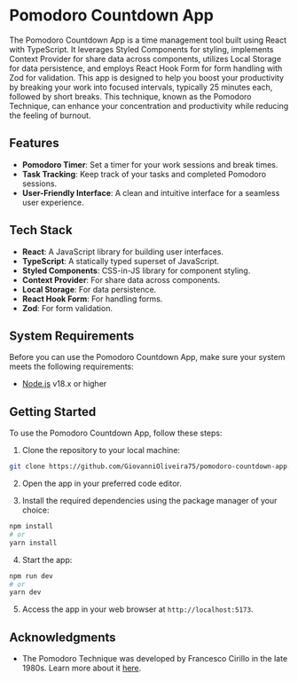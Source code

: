 # Pomodoro Countdown App

The Pomodoro Countdown App is a time management tool built using React with TypeScript. It leverages Styled
Components for styling, implements Context Provider for share data across components, utilizes Local Storage for data persistence,
and employs React Hook Form for form handling with Zod for validation. This app is designed to help you boost your
productivity by breaking your work into focused intervals, typically 25 minutes each, followed by short breaks. This
technique, known as the Pomodoro Technique, can enhance your concentration and productivity while reducing the feeling
of burnout.

## Features

- **Pomodoro Timer**: Set a timer for your work sessions and break times.
- **Task Tracking**: Keep track of your tasks and completed Pomodoro sessions.
- **User-Friendly Interface**: A clean and intuitive interface for a seamless user experience.

## Tech Stack

- **React**: A JavaScript library for building user interfaces.
- **TypeScript**: A statically typed superset of JavaScript.
- **Styled Components**: CSS-in-JS library for component styling.
- **Context Provider**: For share data across components.
- **Local Storage**: For data persistence.
- **React Hook Form**: For handling forms.
- **Zod**: For form validation.

## System Requirements

Before you can use the Pomodoro Countdown App, make sure your system meets the following requirements:

- [Node.js](https://nodejs.org/) v18.x or higher

## Getting Started

To use the Pomodoro Countdown App, follow these steps:

1. Clone the repository to your local machine:

```bash
git clone https://github.com/GiovanniOliveira75/pomodoro-countdown-app.git
```

2. Open the app in your preferred code editor.

3. Install the required dependencies using the package manager of your choice:

```bash
npm install
# or
yarn install
```

4. Start the app:

```bash
npm run dev
# or
yarn dev
```

5. Access the app in your web browser at `http://localhost:5173`.

## Acknowledgments

- The Pomodoro Technique was developed by Francesco Cirillo in the late 1980s. Learn more about
  it [here](https://francescocirillo.com/pages/pomodoro-technique).
